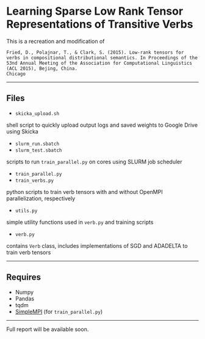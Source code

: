 # Learning Sparse Low Rank Tensor Representations of Transitive Verbs

This is a recreation and modification of

```
Fried, D., Polajnar, T., & Clark, S. (2015). Low-rank tensors for verbs in compositional distributional semantics. In Proceedings of the 53nd Annual Meeting of the Association for Computational Linguistics (ACL 2015), Bejing, China.
Chicago
```


---


Files
-----
* `skicka_upload.sh`

shell script to quickly upload output logs and saved weights to Google Drive using Skicka

* `slurm_run.sbatch`
* `slurm_test.sbatch`

scripts to run `train_parallel.py` on cores using SLURM job scheduler

* `train_parallel.py`
* `train_verbs.py`

python scripts to train verb tensors with and without OpenMPI parallelization, respectively

* `utils.py`

simple utility functions used in `verb.py` and training scripts

* `verb.py`

contains `Verb` class, includes implementations of SGD and ADADELTA to train verb tensors

---


Requires
--------
- Numpy
- Pandas
- tqdm
- [SimpleMPI](https://github.com/piantado/SimpleMPI/tree/master/SimpleMPI) (for `train_parallel.py`)



---



Full report will be available soon.

